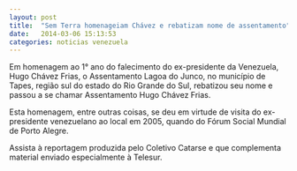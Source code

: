 ```yaml
---
layout: post
title:  "Sem Terra homenageiam Chávez e rebatizam nome de assentamento"
date:   2014-03-06 15:13:53
categories: noticias venezuela
---
```


Em homenagem ao 1° ano do falecimento do ex-presidente da Venezuela, Hugo Chávez Frias, o Assentamento Lagoa do Junco, no município de Tapes, região sul do estado do Rio Grande do Sul, rebatizou seu nome e passou a se chamar Assentamento Hugo Chávez Frias.

Esta homenagem, entre outras coisas, se deu em virtude de visita do ex-presidente venezuelano ao local em 2005, quando do Fórum Social Mundial de Porto Alegre.

Assista à reportagem produzida pelo Coletivo Catarse e que complementa material enviado especialmente à Telesur.
